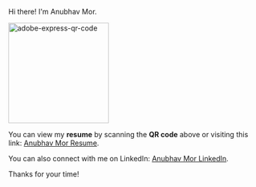Hi there! I'm Anubhav Mor.

<img src="https://github.com/user-attachments/assets/e2a7dbef-fe6d-48a4-9b18-e9033965fac7" alt="adobe-express-qr-code" width="200" height="200">

You can view my **resume** by scanning the **QR code** above or visiting this link: [Anubhav Mor Resume](https://anubhavmor.github.io/docs/Anubhav_Mor_Resume.pdf).

You can also connect with me on LinkedIn: [Anubhav Mor LinkedIn](https://www.linkedin.com/in/anubhavmor/).

Thanks for your time!
